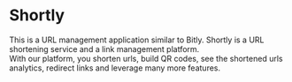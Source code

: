 # Shortly

This is a URL management application similar to Bitly. Shortly is a URL shortening service and a link management platform. <br>
With our platform, you shorten urls, build QR codes, see the shortened urls analytics, redirect links and leverage many more features.
